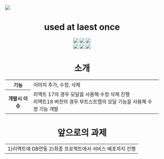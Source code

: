 <div>
   <img src="https://capsule-render.vercel.app/api?type=wave&color=auto&height=300&section=header&text=Raect%20Image_upload&fontSize=90" />
</div>
<div align="center">
   <h1>used at laest once</h1>
   <p>    
  <img src="https://img.shields.io/badge/html5-E34F26?style=for-the-badge&logo=html5&logoColor=white"> 
  <img src="https://img.shields.io/badge/css-1572B6?style=for-the-badge&logo=css3&logoColor=white"> 
  <img src="https://img.shields.io/badge/javascript-F7DF1E?style=for-the-badge&logo=javascript&logoColor=black"> 
  <br>
  
  <img src="https://img.shields.io/badge/react-61DAFB?style=for-the-badge&logo=react&logoColor=black"> 
  <img src="https://img.shields.io/badge/node.js-339933?style=for-the-badge&logo=Node.js&logoColor=white">
  <img src="https://img.shields.io/badge/bootstrap-7952B3?style=for-the-badge&logo=bootstrap&logoColor=white">
  <br>

</div>

<div align="center">
   <h1>소개</h1>
   <table>
      <tr>
         <th>기능</th>
         <td>이미지 추가, 수정, 삭제 </td>
      </tr>
      <tr>
         <th>개발시 이슈</th>
         <td>
            리액트 17의 경우 모달을 사용해 수정 삭제 진행</br>
            리액트18 버전의 경우 부트스트랩의 모달 기능을 사용해 수정 기능 개발
         </td>         
      </tr>
   </table>
</div>


<div align="center">
   <h1>앞으로의 과제</h1>
   <table>
      <tr>
         <td>
            1)리액트에 DB연동
            2)최종 프로젝트에서 서비스 배포까지 진행
         </td> 
         </td>    
      </tr>

        

   </table>
</div>
